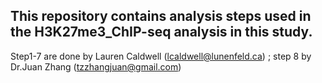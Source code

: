 ##  This repository contains analysis steps used in the H3K27me3_ChIP-seq analysis in this study.

Step1-7 are done by Lauren Caldwell (lcaldwell@lunenfeld.ca) ; step 8 by Dr.Juan Zhang (tzzhangjuan@gmail.com)


